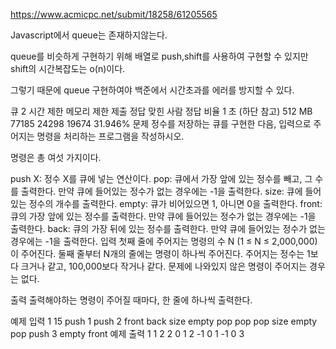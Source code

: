 https://www.acmicpc.net/submit/18258/61205565

Javascript에서 queue는 존재하지않는다.

queue를 비슷하게 구현하기 위해 배열로 push,shift를 사용하여 구현할 수 있지만 shift의 시간복잡도는 o(n)이다.

그렇기 때문에 queue 구현하여야 백준에서 시간초과를 에러를 방지할 수 있다.

큐 2
시간 제한 메모리 제한 제출 정답 맞힌 사람 정답 비율
1 초 (하단 참고) 512 MB 77185 24298 19674 31.946%
문제
정수를 저장하는 큐를 구현한 다음, 입력으로 주어지는 명령을 처리하는 프로그램을 작성하시오.

명령은 총 여섯 가지이다.

push X: 정수 X를 큐에 넣는 연산이다.
pop: 큐에서 가장 앞에 있는 정수를 빼고, 그 수를 출력한다. 만약 큐에 들어있는 정수가 없는 경우에는 -1을 출력한다.
size: 큐에 들어있는 정수의 개수를 출력한다.
empty: 큐가 비어있으면 1, 아니면 0을 출력한다.
front: 큐의 가장 앞에 있는 정수를 출력한다. 만약 큐에 들어있는 정수가 없는 경우에는 -1을 출력한다.
back: 큐의 가장 뒤에 있는 정수를 출력한다. 만약 큐에 들어있는 정수가 없는 경우에는 -1을 출력한다.
입력
첫째 줄에 주어지는 명령의 수 N (1 ≤ N ≤ 2,000,000)이 주어진다. 둘째 줄부터 N개의 줄에는 명령이 하나씩 주어진다. 주어지는 정수는 1보다 크거나 같고, 100,000보다 작거나 같다. 문제에 나와있지 않은 명령이 주어지는 경우는 없다.

출력
출력해야하는 명령이 주어질 때마다, 한 줄에 하나씩 출력한다.

예제 입력 1
15
push 1
push 2
front
back
size
empty
pop
pop
pop
size
empty
pop
push 3
empty
front
예제 출력 1
1
2
2
0
1
2
-1
0
1
-1
0
3
